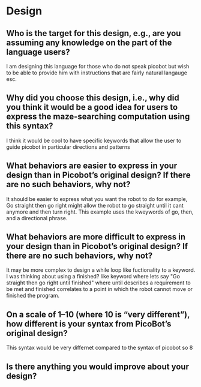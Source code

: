 # Design

## Who is the target for this design, e.g., are you assuming any knowledge on the part of the language users?
I am designing this language for those who do not speak picobot but wish to be able to provide him with instructions that are fairly natural langauge esc. 

## Why did you choose this design, i.e., why did you think it would be a good idea for users to express the maze-searching computation using this syntax?
I think it would be cool to have specific keywords that allow the user to guide picobot in particular directions and patterns

## What behaviors are easier to express in your design than in Picobot’s original design?  If there are no such behaviors, why not?
It should be easier to express what you want the robot to do for example, Go straight then go right might allow the robot to go straight until it cant anymore and then turn right. This example uses the kweywords of go, then, and a directional phrase.

## What behaviors are more difficult to express in your design than in Picobot’s original design? If there are no such behaviors, why not?
It may be more complex to design a while loop like fuctionality to a keyword. I was thinking about using a finished? like keyword where lets say "Go straight then go right until finished" where until describes a requirement to be met and finished correlates to a point in which the robot cannot move or finished the program.   

## On a scale of 1–10 (where 10 is “very different”), how different is your syntax from PicoBot’s original design?
This syntax would be very differnet compared to the syntax of picobot so 8

## Is there anything you would improve about your design?

